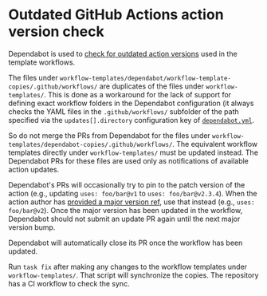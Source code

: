 # Outdated GitHub Actions action version check

Dependabot is used to [check for outdated action versions](https://docs.github.com/code-security/dependabot/working-with-dependabot/keeping-your-actions-up-to-date-with-dependabot) used in the template workflows.

The files under `workflow-templates/dependabot/workflow-template-copies/.github/workflows/` are duplicates of the files under `workflow-templates/`. This is done as a workaround for the lack of support for defining exact workflow folders in the Dependabot configuration (it always checks the YAML files in the `.github/workflows/` subfolder of the path specified via the `updates[].directory` configuration key of [`dependabot.yml`](https://docs.github.com/code-security/dependabot/dependabot-version-updates/configuration-options-for-the-dependabot.yml-file#about-the-dependabotyml-file).

So do not merge the PRs from Dependabot for the files under `workflow-templates/dependabot-copies/.github/workflows/`. The equivalent workflow templates directly under `workflow-templates/` must be updated instead. The Dependabot PRs for these files are used only as notifications of available action updates.

Dependabot's PRs will occasionally try to pin to the patch version of the action (e.g., updating `uses: foo/bar@v1` to `uses: foo/bar@v2.3.4`). When the action author has [provided a major version ref](https://docs.github.com/actions/creating-actions/about-custom-actions#using-release-management-for-actions), use that instead (e.g., `uses: foo/bar@v2`). Once the major version has been updated in the workflow, Dependabot should not submit an update PR again until the next major version bump.

Dependabot will automatically close its PR once the workflow has been updated.

Run `task fix` after making any changes to the workflow templates under `workflow-templates/`. That script will synchronize the copies. The repository has a CI workflow to check the sync.
